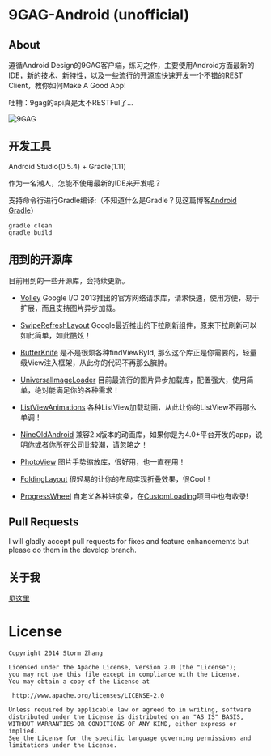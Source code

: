9GAG-Android (unofficial)
=====================

## About

遵循Android Design的9GAG客户端，练习之作，主要使用Android方面最新的IDE，新的技术、新特性，以及一些流行的开源库快速开发一个不错的REST Client，教你如何Make A Good App!

吐槽：9gag的api真是太不RESTFul了...

![9GAG](https://github.com/stormzhang/9GAG/tree/master/art/9gag.png)

## 开发工具

Android Studio(0.5.4) + Gradle(1.11)

作为一名潮人，怎能不使用最新的IDE来开发呢？

支持命令行进行Gradle编译:（不知道什么是Gradle？见这篇博客[Android Gradle](http://stormzhang.github.io/android/2014/02/28/android-gradle/)）

    gradle clean
    gradle build

## 用到的开源库

目前用到的一些开源库，会持续更新。

* [Volley](https://android.googlesource.com/platform/frameworks/volley) Google I/O 2013推出的官方网络请求库，请求快速，使用方便，易于扩展，而且支持图片异步加载。

* [SwipeRefreshLayout](http://stormzhang.github.io/android/2014/03/29/android-swiperefreshlayout/) Google最近推出的下拉刷新组件，原来下拉刷新可以如此简单，如此酷炫！

* [ButterKnife](http://jakewharton.github.io/butterknife/) 是不是很烦各种findViewById, 那么这个库正是你需要的，轻量级View注入框架，从此你的代码不再那么臃肿。

* [UniversalImageLoader](https://github.com/nostra13/Android-Universal-Image-Loader) 目前最流行的图片异步加载库，配置强大，使用简单，绝对能满足你的各种需求！

* [ListViewAnimations](https://github.com/nhaarman/ListViewAnimations) 各种ListView加载动画，从此让你的ListView不再那么单调！

* [NineOldAndroid](http://nineoldandroids.com/) 兼容2.x版本的动画库，如果你是为4.0+平台开发的app，说明你或者你所在公司比较潮，请忽略之！

* [PhotoView](https://github.com/chrisbanes/PhotoView) 图片手势缩放库，很好用，也一直在用！

* [FoldingLayout](https://github.com/tibi1712/Folding-Android) 很轻易的让你的布局实现折叠效果，很Cool！

* [ProgressWheel](https://github.com/Todd-Davies/ProgressWheel) 自定义各种进度条，在[CustomLoading](https://github.com/stormzhang/CustomLoading)项目中也有收录!

## Pull Requests

I will gladly accept pull requests for fixes and feature enhancements but please do them in the develop branch.

## 关于我

[见这里](http://stormzhang.github.io/about.html)

License
============

    Copyright 2014 Storm Zhang

	Licensed under the Apache License, Version 2.0 (the "License");
	you may not use this file except in compliance with the License.
	You may obtain a copy of the License at

     http://www.apache.org/licenses/LICENSE-2.0

	Unless required by applicable law or agreed to in writing, software
	distributed under the License is distributed on an "AS IS" BASIS,
	WITHOUT WARRANTIES OR CONDITIONS OF ANY KIND, either express or implied.
	See the License for the specific language governing permissions and
	limitations under the License.
